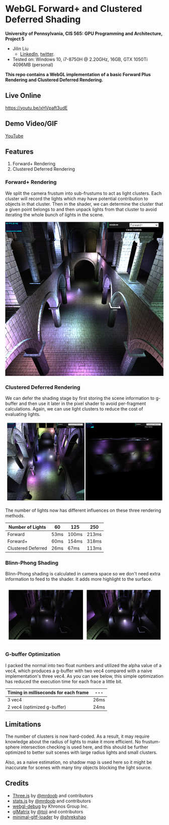 WebGL Forward+ and Clustered Deferred Shading
======================

**University of Pennsylvania, CIS 565: GPU Programming and Architecture, Project 5**

* Jilin Liu
  * [LinkedIn](https://www.linkedin.com/in/jilin-liu-61b273192/), [twitter](https://twitter.com/Jilin18043110).
* Tested on: Windows 10, i7-8750H @ 2.20GHz, 16GB, GTX 1050Ti 4096MB (personal)

**This repo contains a WebGL implementation of a basic Forward Plus Rendering and Clustered Deferred Rendering.**

## Live Online
https://youtu.be/xHVpaft3udE

## Demo Video/GIF

[YouTube](https://youtu.be/xHVpaft3udE)

## Features
1. Forward+ Rendering
2. Clustered Deferred Rendering

### Forward+ Rendering
We split the camera frustum into sub-frustums to act as light clusters. Each cluster will record the lights which may have potential contribution to objects in that cluster. Then in the shader, we can determine the cluster that a given point belongs to and then unpack lights from that cluster to avoid iterating the whole bunch of lights in the scene.

![](./img/forward+.png)

### Clustered Deferred Rendering
We can defer the shading stage by first storing the scene information to g-buffer and then use it later in the pixel shader to avoid per-fragment calculations. Again, we can use light clusters to reduce the cost of evaluating lights.

![](./img/screenshot.png)

The number of lights now has different influences on these three rendering methods.

| Number of Lights | 60 | 125 | 250 |
|---|---|---|---|
| Forward | 53ms | 100ms | 213ms |
| Forward+ | 60ms | 154ms | 318ms |
| Clustered Deferred | 26ms | 67ms | 113ms |

### Blinn-Phong Shading
Blinn-Phong shading is calculated in camera space so we don't need extra information to feed to the shader. It adds more highlight to the surface.

![](./img/compareBlinn.png)

### G-buffer Optimization
I packed the normal into two float numbers and utilized the alpha value of a vec4, which produces a g-buffer with two vec4 compared with a naive implementation's three vec4. As you can see below, this simple optimization has reduced the execution time for each frace a little bit.

| Timing in milliseconds for each frame | --- |
|---|---|
| 3 vec4 | 26ms |
| 2 vec4 (optimized g-buffer) | 24ms |

## Limitations
The number of clusters is now hard-coded. As a result, it may require knowledge about the radius of lights to make it more efficient. No frustum-sphere intersection checking is used here, and this should be further optimized to better suit scenes with large radius lights and small clusters.

Also, as a naive estimation, no shadow map is used here so it might be inaccurate for scenes with many tiny objects blocking the light source.

## Credits

* [Three.js](https://github.com/mrdoob/three.js) by [@mrdoob](https://github.com/mrdoob) and contributors
* [stats.js](https://github.com/mrdoob/stats.js) by [@mrdoob](https://github.com/mrdoob) and contributors
* [webgl-debug](https://github.com/KhronosGroup/WebGLDeveloperTools) by Khronos Group Inc.
* [glMatrix](https://github.com/toji/gl-matrix) by [@toji](https://github.com/toji) and contributors
* [minimal-gltf-loader](https://github.com/shrekshao/minimal-gltf-loader) by [@shrekshao](https://github.com/shrekshao)
